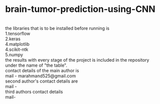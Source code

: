 # brain-tumor-prediction-using-CNN
<br>
the libraries that is to be installed before running is 
<br>
1.tensorflow
<br>
2.keras
<br>
4.matplotlib
<br>
4.scikit-ntk
<br>
5.numpy
<br>
the results with every stage of the project is included in the repository under the name of "the table".
<br>
contact details of the main author is 
<br>
mail - marahmand525@gmail.com
<br>
second author's contact details are
<br>
mail - 
<br>
third authors contact details
<br>
mail-

